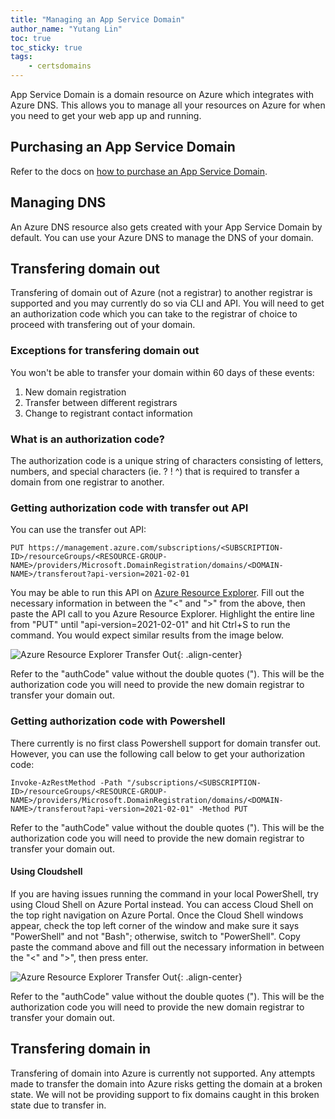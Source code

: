 ```yaml
---
title: "Managing an App Service Domain"
author_name: "Yutang Lin"
toc: true
toc_sticky: true
tags:
    - certsdomains
---
```


App Service Domain is a domain resource on Azure which integrates with Azure DNS. This allows you to manage all your resources on Azure for when you need to get your web app up and running. 

## Purchasing an App Service Domain

Refer to the docs on [how to purchase an App Service Domain](https://docs.microsoft.com/en-us/azure/app-service/manage-custom-dns-buy-domain#buy-an-app-service-domain).

## Managing DNS

An Azure DNS resource also gets created with your App Service Domain by default. You can use your Azure DNS to manage the DNS of your domain.

## Transfering domain out

Transfering of domain out of Azure (not a registrar) to another registrar is supported and you may currently do so via CLI and API. You will need to get an authorization code which you can take to the registrar of choice to proceed with transfering out of your domain.

### Exceptions for transfering domain out

You won't be able to transfer your domain within 60 days of these events:

1. New domain registration
1. Transfer between different registrars
1. Change to registrant contact information

### What is an authorization code?

The authorization code is a unique string of characters consisting of letters, numbers, and special characters (ie. ? ! ^) that is required to transfer a domain from one registrar to another.

### Getting authorization code with transfer out API

You can use the transfer out API:

``` 
PUT https://management.azure.com/subscriptions/<SUBSCRIPTION-ID>/resourceGroups/<RESOURCE-GROUP-NAME>/providers/Microsoft.DomainRegistration/domains/<DOMAIN-NAME>/transferout?api-version=2021-02-01
```

You may be able to run this API on [Azure Resource Explorer](https://resources.azure.com/raw/). Fill out the necessary information in between the "<" and ">" from the above, then paste the API call to you Azure Resource Explorer. Highlight the entire line from "PUT" until "api-version=2021-02-01" and hit Ctrl+S to run the command. You would expect similar results from the image below.

![Azure Resource Explorer Transfer Out]({{site.baseurl}}/media/2021/09/Azure-Resource-Explorer-Transfer-Out.png){: .align-center}

Refer to the "authCode" value without the double quotes ("). This will be the authorization code you will need to provide the new domain registrar to transfer your domain out.

### Getting authorization code with Powershell

There currently is no first class Powershell support for domain transfer out. However, you can use the following call below to get your authorization code:

``` PS
Invoke-AzRestMethod -Path "/subscriptions/<SUBSCRIPTION-ID>/resourceGroups/<RESOURCE-GROUP-NAME>/providers/Microsoft.DomainRegistration/domains/<DOMAIN-NAME>/transferout?api-version=2021-02-01" -Method PUT
```
Refer to the "authCode" value without the double quotes ("). This will be the authorization code you will need to provide the new domain registrar to transfer your domain out.

#### Using Cloudshell
If you are having issues running the command in your local PowerShell, try using Cloud Shell on Azure Portal instead. You can access Cloud Shell on the top right navigation on Azure Portal. Once the Cloud Shell windows appear, check the top left corner of the window and make sure it says "PowerShell" and not "Bash"; otherwise, switch to "PowerShell". Copy paste the command above and fill out the necessary information in between the "<" and ">", then press enter. 

![Azure Resource Explorer Transfer Out]({{site.baseurl}}/media/2021/09/Cloud-Shell-Transfer-Out.png){: .align-center}

Refer to the "authCode" value without the double quotes ("). This will be the authorization code you will need to provide the new domain registrar to transfer your domain out.

## Transfering domain in

Transfering of domain into Azure is currently not supported. Any attempts made to transfer the domain into Azure risks getting the domain at a broken state. We will not be providing support to fix domains caught in this broken state due to transfer in.